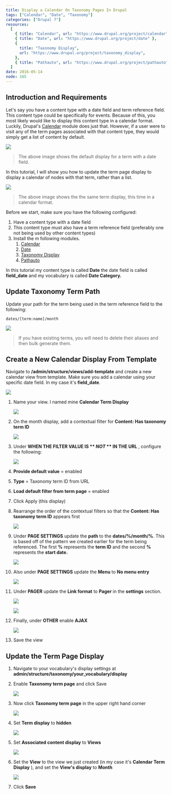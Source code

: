 ```yaml
---
title: Display a Calendar On Taxonomy Pages In Drupal
tags: ["Calendar", "Date", "Taxonomy"]
categories: ["Drupal 7"]
resources:
  [
    { title: "Calendar", url: "https://www.drupal.org/project/calendar" },
    { title: "Date", url: "https://www.drupal.org/project/date" },
    {
      title: "Taxonomy Display",
      url: "https://www.drupal.org/project/taxonomy_display",
    },
    { title: "Pathauto", url: "https://www.drupal.org/project/pathauto" },
  ]
date: 2016-05-14
node: 165
---
```


## Introduction and Requirements

Let's say you have a content type with a date field and term reference field. This content type could be specifically for events. Because of this, you most likely would like to display this content type in a calendar format. Luckily, Drupal's [Calendar](https://www.drupal.org/project/calendar) module does just that. However, if a user were to visit any of the term pages associated with that content type, they would simply get a list of content by default.

![](/assets/images/posts/display-calendar-taxonomy-pages-drupal/fin-1.png)

> The above image shows the default display for a term with a date field.

In this tutorial, I will show you how to update the term page display to display a calendar of nodes with that term, rather than a list.

![](/assets/images/posts/display-calendar-taxonomy-pages-drupal/fin-2.png)

> The above image shows the the same term display, this time in a calendar format.

Before we start, make sure you have the following configured:

1. Have a content type with a date field
2. This content type must also have a term reference field (preferably one not being used by other content types)
3. Install the m following modules.
   1. [Calendar](http://www.drupal.org/project/calendar)
   1. [Date](https://www.drupal.org/project/date)
   1. [Taxonomy Display](https://www.drupal.org/project/taxonomy_display)
   1. [Pathauto](https://www.drupal.org/project/pathauto)

In this tutorial my content type is called **Date** the date field is called **field_date** and my vocabulary is called **Date Category.**

## Update Taxonomy Term Path

Update your path for the term being used in the term reference field to the following:

    dates/[term:name]/month

![](/assets/images/posts/display-calendar-taxonomy-pages-drupal/2.1.png)

> If you have existing terms, you will need to delete their aliases and then bulk generate them.

## Create a New Calendar Display From Template

Navigate to **/admin/structure/views/add-template** and create a new calendar view from template. Make sure you add a calendar using your specific date field. In my case it's **field_date**.

![](/assets/images/posts/display-calendar-taxonomy-pages-drupal/3.1.png)

1. Name your view. I named mine **Calendar Term Display**

   ![](/assets/images/posts/display-calendar-taxonomy-pages-drupal/3.2.png)

2. On the month display, add a contextual filter for **Content: Has taxonomy term ID**

   ![](/assets/images/posts/display-calendar-taxonomy-pages-drupal/3.3.png)

3. Under **WHEN THE FILTER VALUE IS ** _NOT_ ** IN THE URL** , configure the following:

   ![](/assets/images/posts/display-calendar-taxonomy-pages-drupal/3.4.png)

4. **Provide default value** = enabled
5. **Type** = Taxonomy term ID from URL
6. **Load default filter from term page** = enabled
7. Click Apply (this display)
8. Rearrange the order of the contextual filters so that the **Content: Has taxonomy term ID** appears first​

   ![](/assets/images/posts/display-calendar-taxonomy-pages-drupal/3.6.png)

9. Under **PAGE SETTINGS** update the **path** to the **dates/%/month/%**. This is based off of the pattern we created earlier for the term being referenced. The first **%** represents the **term ID** and the second **%** represents the **start date.**

   ![](/assets/images/posts/display-calendar-taxonomy-pages-drupal/3.7.png)

10. Also under **PAGE SETTINGS** update the **Menu** to **No menu entry**

    ![](/assets/images/posts/display-calendar-taxonomy-pages-drupal/1.png)

11. Under **PAGER** update the **Link format** to **Pager** in the **settings** section.

    ![](/assets/images/posts/display-calendar-taxonomy-pages-drupal/2.png)

    ![](/assets/images/posts/display-calendar-taxonomy-pages-drupal/3.png)

12. Finally, under **OTHER** enable **AJAX**

    ![](/assets/images/posts/display-calendar-taxonomy-pages-drupal/4.png)

13. Save the view

## Update the Term Page Display

1. Navigate to your vocabulary's display settings at **admin/structure/taxonomy/your_vocabulary/display**
2. Enable **Taxonomy term page** and click Save

   ![](/assets/images/posts/display-calendar-taxonomy-pages-drupal/4.1.png)

3. Now click **Taxonomy term page** in the upper right hand corner

   ![](/assets/images/posts/display-calendar-taxonomy-pages-drupal/4.2.png)

4. Set **Term display** to **hidden**

   ![](/assets/images/posts/display-calendar-taxonomy-pages-drupal/4.3.png)

5. Set **Associated content display** to **Views**

   ![](/assets/images/posts/display-calendar-taxonomy-pages-drupal/4.4.png)

6. Set the **View** to the view we just created (in my case it's **Calendar Term Display** ), and set the **View's display** to **Month**

   ![](/assets/images/posts/display-calendar-taxonomy-pages-drupal/4.5.png)

7. Click **Save**
